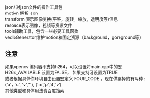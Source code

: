 json/ 对json文件的操作工具包  
motion 解析 json  
transform 表示图像变换(平移，旋转，缩放，透明度等)信息  
resouce表示图像，视频等资源文件  
tools辅助工具，包含一些必要工具函数  
vedioGenerator维护motion和固定资源（background，goreground等）   
## 注意
如果opencv 编码器不支持h264，可以设置将main.cpp中的宏 H264_AVAILABLE 设置为FALSE， 如果支持可设置为TRUE  
或者根据具体你环境自由设置宏定义 FOUR_CODE ，现在供选择的有两种 :(‘a’，‘c', 'v','1'), ('m','p','4','v')  
其他类型和具体用法请百度搜索  

